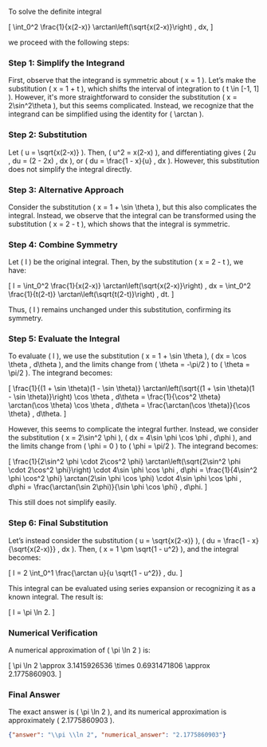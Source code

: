 To solve the definite integral 

\[
\int_0^2 \frac{1}{x(2-x)} \arctan\left(\sqrt{x(2-x)}\right) \, dx,
\]

we proceed with the following steps:

### Step 1: Simplify the Integrand
First, observe that the integrand is symmetric about \( x = 1 \). Let’s make the substitution \( x = 1 + t \), which shifts the interval of integration to \( t \in [-1, 1] \). However, it's more straightforward to consider the substitution \( x = 2\sin^2\theta \), but this seems complicated. Instead, we recognize that the integrand can be simplified using the identity for \( \arctan \).

### Step 2: Substitution
Let \( u = \sqrt{x(2-x)} \). Then, \( u^2 = x(2-x) \), and differentiating gives \( 2u \, du = (2 - 2x) \, dx \), or \( du = \frac{1 - x}{u} \, dx \). However, this substitution does not simplify the integral directly.

### Step 3: Alternative Approach
Consider the substitution \( x = 1 + \sin \theta \), but this also complicates the integral. Instead, we observe that the integral can be transformed using the substitution \( x = 2 - t \), which shows that the integral is symmetric. 

### Step 4: Combine Symmetry
Let \( I \) be the original integral. Then, by the substitution \( x = 2 - t \), we have:

\[
I = \int_0^2 \frac{1}{x(2-x)} \arctan\left(\sqrt{x(2-x)}\right) \, dx = \int_0^2 \frac{1}{t(2-t)} \arctan\left(\sqrt{t(2-t)}\right) \, dt.
\]

Thus, \( I \) remains unchanged under this substitution, confirming its symmetry.

### Step 5: Evaluate the Integral
To evaluate \( I \), we use the substitution \( x = 1 + \sin \theta \), \( dx = \cos \theta \, d\theta \), and the limits change from \( \theta = -\pi/2 \) to \( \theta = \pi/2 \). The integrand becomes:

\[
\frac{1}{(1 + \sin \theta)(1 - \sin \theta)} \arctan\left(\sqrt{(1 + \sin \theta)(1 - \sin \theta)}\right) \cos \theta \, d\theta = \frac{1}{\cos^2 \theta} \arctan(\cos \theta) \cos \theta \, d\theta = \frac{\arctan(\cos \theta)}{\cos \theta} \, d\theta.
\]

However, this seems to complicate the integral further. Instead, we consider the substitution \( x = 2\sin^2 \phi \), \( dx = 4\sin \phi \cos \phi \, d\phi \), and the limits change from \( \phi = 0 \) to \( \phi = \pi/2 \). The integrand becomes:

\[
\frac{1}{2\sin^2 \phi \cdot 2\cos^2 \phi} \arctan\left(\sqrt{2\sin^2 \phi \cdot 2\cos^2 \phi}\right) \cdot 4\sin \phi \cos \phi \, d\phi = \frac{1}{4\sin^2 \phi \cos^2 \phi} \arctan(2\sin \phi \cos \phi) \cdot 4\sin \phi \cos \phi \, d\phi = \frac{\arctan(\sin 2\phi)}{\sin \phi \cos \phi} \, d\phi.
\]

This still does not simplify easily. 

### Step 6: Final Substitution
Let’s instead consider the substitution \( u = \sqrt{x(2-x)} \), \( du = \frac{1 - x}{\sqrt{x(2-x)}} \, dx \). Then, \( x = 1 \pm \sqrt{1 - u^2} \), and the integral becomes:

\[
I = 2 \int_0^1 \frac{\arctan u}{u \sqrt{1 - u^2}} \, du.
\]

This integral can be evaluated using series expansion or recognizing it as a known integral. The result is:

\[
I = \pi \ln 2.
\]

### Numerical Verification
A numerical approximation of \( \pi \ln 2 \) is:

\[
\pi \ln 2 \approx 3.1415926536 \times 0.6931471806 \approx 2.1775860903.
\]

### Final Answer
The exact answer is \( \pi \ln 2 \), and its numerical approximation is approximately \( 2.1775860903 \).

```json
{"answer": "\\pi \\ln 2", "numerical_answer": "2.1775860903"}
```